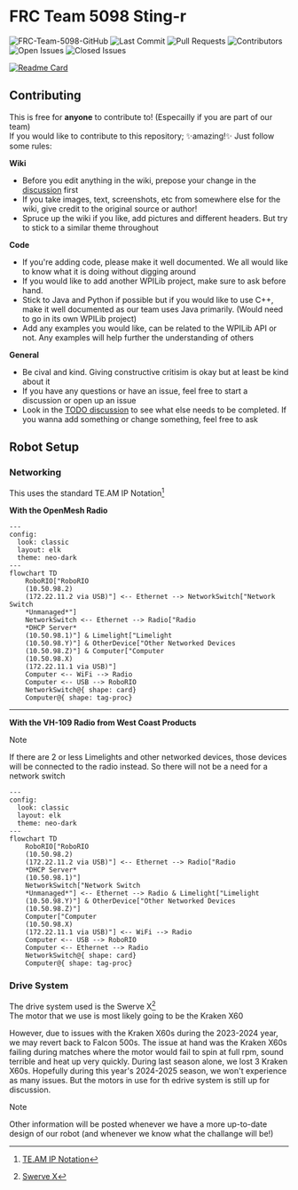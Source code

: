 # FRC Team 5098 Sting-r

<!---
Note: We can continue to use the original assets as there really isn't a reason to upload them here unless the old repo is removed
--->

![FRC-Team-5098-GitHub](https://github.com/J-The-Fox/FRC-Team-5098/assets/116409406/5e9d98b5-ade7-4456-bec0-9831072bbb54)
![Last Commit](https://img.shields.io/github/last-commit/Sting-R/FRC-Team-5098?color=700e9b&display_timestamp=committer&label=Last%20Commit&style=flat-square)
![Pull Requests](https://img.shields.io/github/issues-pr/Sting-R/FRC-Team-5098?color=ffd000&label=Pull%20Requests&style=flat-square)
![Contributors](https://img.shields.io/github/contributors/Sting-R/FRC-Team-5098?color=700e9b&label=Contributors&style=flat-square)
![Open Issues](https://img.shields.io/github/issues-raw/Sting-R/FRC-Team-5098?color=ffd000&label=Open%20Issues&style=flat-square)
![Closed Issues](https://img.shields.io/github/issues-closed-raw/Sting-R/FRC-Team-5098?color=700e9b&label=Closed%20Issues&style=flat-square)

[![Readme Card](https://github-readme-stats-sigma-five.vercel.app/api/pin/?username=Sting-R&repo=FRC-Team-5098&theme=shades-of-purple&bg_color=00000000)](https://github.com/Sting-R/FRC-Team-5098)

## Contributing

This is free for **anyone** to contribute to! (Especailly if you are part of our team)  
If you would like to contribute to this repository; ✨amazing!✨ Just follow some rules:

<!---
Note: The links here will be updated whenever the issues, wiki and discussions get set up.
--->

**Wiki**
- Before you edit anything in the wiki, prepose your change in the [discussion](https://github.com/J-The-Fox/FRC-Team-5098/discussions/3) first
- If you take images, text, screenshots, etc from somewhere else for the wiki, give credit to the original source or author!
- Spruce up the wiki if you like, add pictures and different headers. But try to stick to a similar theme throughout

**Code**
- If you're adding code, please make it well documented. We all would like to know what it is doing without digging around
- If you would like to add another WPILib project, make sure to ask before hand.
- Stick to Java and Python if possible but if you would like to use C++, make it well documented as our team uses Java primarily. (Would need to go in its own WPILib project)
- Add any examples you would like, can be related to the WPILib API or not. Any examples will help further the understanding of others

**General**
- Be cival and kind. Giving constructive critisim is okay but at least be kind about it
- If you have any questions or have an issue, feel free to start a discussion or open up an issue
- Look in the [TODO discussion](https://github.com/J-The-Fox/FRC-Team-5098/discussions/4) to see what else needs to be completed. If you wanna add something or change something, feel free to ask

## Robot Setup

<!---
Note: This section may be moved to the Wiki, up for discussion
--->

### Networking

This uses the standard TE.AM IP Notation[^1]

<!---
Note: This will be updated to our current robot setup whenever it gets built and designed. But we don't know what's coming yet!
--->

**With the OpenMesh Radio**

```mermaid
---
config:
  look: classic
  layout: elk
  theme: neo-dark
---
flowchart TD
    RoboRIO["RoboRIO
    (10.50.98.2)
    (172.22.11.2 via USB)"] <-- Ethernet --> NetworkSwitch["Network Switch
    *Unmanaged*"]
    NetworkSwitch <-- Ethernet --> Radio["Radio
    *DHCP Server*
    (10.50.98.1)"] & Limelight["Limelight
    (10.50.98.Y)"] & OtherDevice["Other Networked Devices
    (10.50.98.Z)"] & Computer["Computer
    (10.50.98.X)
    (172.22.11.1 via USB)"]
    Computer <-- WiFi --> Radio
    Computer <-- USB --> RoboRIO
    NetworkSwitch@{ shape: card}
    Computer@{ shape: tag-proc}

```
---
**With the VH-109 Radio from West Coast Products**

> [!NOTE]
> If there are 2 or less Limelights and other networked devices, those devices will be connected to the radio instead. So there will not be a need for a network switch

```mermaid
---
config:
  look: classic
  layout: elk
  theme: neo-dark
---
flowchart TD
    RoboRIO["RoboRIO
    (10.50.98.2)
    (172.22.11.2 via USB)"] <-- Ethernet --> Radio["Radio
    *DHCP Server*
    (10.50.98.1)"]
    NetworkSwitch["Network Switch
    *Unmanaged*"] <-- Ethernet --> Radio & Limelight["Limelight
    (10.50.98.Y)"] & OtherDevice["Other Networked Devices
    (10.50.98.Z)"]
    Computer["Computer
    (10.50.98.X)
    (172.22.11.1 via USB)"] <-- WiFi --> Radio
    Computer <-- USB --> RoboRIO
    Computer <-- Ethernet --> Radio
    NetworkSwitch@{ shape: card}
    Computer@{ shape: tag-proc}
```

### Drive System

The drive system used is the Swerve X[^2]  
The motor that we use is most likely going to be the Kraken X60

However, due to issues with the Kraken X60s during the 2023-2024 year, we may revert back to Falcon 500s. The issue at hand was the Kraken X60s failing during matches where the motor would fail to spin at full rpm, sound terrible and heat up very quickly. During last season alone, we lost 3 Kraken X60s. Hopefully during this year's 2024-2025 season, we won't experience as many issues. But the motors in use for th edrive system is still up for discussion.

> [!NOTE]
> Other information will be posted whenever we have a more up-to-date design of our robot (and whenever we know what the challange will be!)

[^1]: [TE.AM IP Notation](https://docs.wpilib.org/en/stable/docs/networking/networking-introduction/ip-configurations.html#te-am-ip-notation)
[^2]: [Swerve X](https://wcproducts.com/products/swerve-x)
